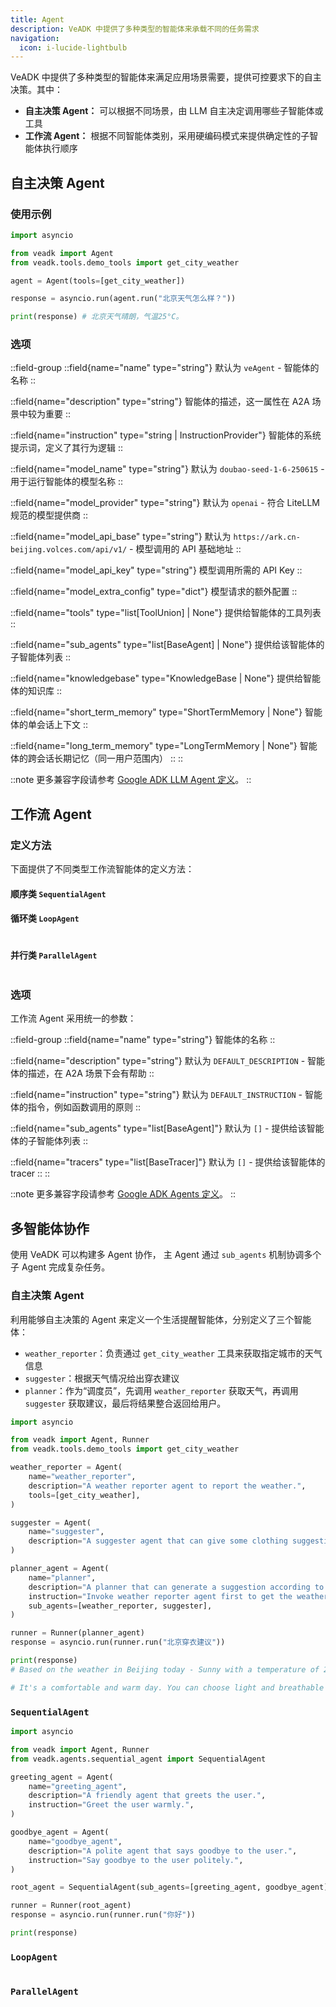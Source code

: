 ```yaml
---
title: Agent
description: VeADK 中提供了多种类型的智能体来承载不同的任务需求
navigation:
  icon: i-lucide-lightbulb
---
```


VeADK 中提供了多种类型的智能体来满足应用场景需要，提供可控要求下的自主决策。其中：

- **自主决策 Agent：** 可以根据不同场景，由 LLM 自主决定调用哪些子智能体或工具
- **工作流 Agent：** 根据不同智能体类别，采用硬编码模式来提供确定性的子智能体执行顺序

## 自主决策 Agent

### 使用示例

```python [agent.py]
import asyncio

from veadk import Agent
from veadk.tools.demo_tools import get_city_weather

agent = Agent(tools=[get_city_weather])

response = asyncio.run(agent.run("北京天气怎么样？"))

print(response) # 北京天气晴朗，气温25°C。
```

### 选项

::field-group
  ::field{name="name" type="string"}
  默认为 `veAgent` - 智能体的名称
  ::

  ::field{name="description" type="string"}
  智能体的描述，这一属性在 A2A 场景中较为重要
  ::

  ::field{name="instruction" type="string | InstructionProvider"}
  智能体的系统提示词，定义了其行为逻辑
  ::

  ::field{name="model_name" type="string"}
  默认为 `doubao-seed-1-6-250615` - 用于运行智能体的模型名称
  ::

  ::field{name="model_provider" type="string"}
  默认为 `openai` - 符合 LiteLLM 规范的模型提供商
  ::

  ::field{name="model_api_base" type="string"}
  默认为 `https://ark.cn-beijing.volces.com/api/v1/` - 模型调用的 API 基础地址
  ::

  ::field{name="model_api_key" type="string"}
  模型调用所需的 API Key
  ::

  ::field{name="model_extra_config" type="dict"}
  模型请求的额外配置
  ::

  ::field{name="tools" type="list[ToolUnion] | None"}
  提供给智能体的工具列表
  ::

  ::field{name="sub_agents" type="list[BaseAgent] | None"}
  提供给该智能体的子智能体列表
  ::

  ::field{name="knowledgebase" type="KnowledgeBase | None"}
  提供给智能体的知识库
  ::

  ::field{name="short_term_memory" type="ShortTermMemory | None"}
  智能体的单会话上下文
  ::

  ::field{name="long_term_memory" type="LongTermMemory | None"}
  智能体的跨会话长期记忆（同一用户范围内）
  ::
::

::note
更多兼容字段请参考 [Google ADK LLM Agent 定义](https://github.com/google/adk-python/blob/main/src/google/adk/agents/llm_agent.py)。
::

## 工作流 Agent

### 定义方法

下面提供了不同类型工作流智能体的定义方法：

#### 顺序类 `SequentialAgent`

#### 循环类 `LoopAgent`

```python [loop_agent.py]

```

#### 并行类 `ParallelAgent`

```python [parallel_agent.py]

```

### 选项

工作流 Agent 采用统一的参数：

::field-group
  ::field{name="name" type="string"}
  智能体的名称
  ::

  ::field{name="description" type="string"}
  默认为 `DEFAULT_DESCRIPTION` - 智能体的描述，在 A2A 场景下会有帮助
  ::

  ::field{name="instruction" type="string"}
  默认为 `DEFAULT_INSTRUCTION` - 智能体的指令，例如函数调用的原则
  ::

  ::field{name="sub_agents" type="list[BaseAgent]"}
  默认为 `[]` - 提供给该智能体的子智能体列表
  ::

  ::field{name="tracers" type="list[BaseTracer]"}
  默认为 `[]` - 提供给该智能体的 tracer
  ::
::

::note
更多兼容字段请参考 [Google ADK Agents 定义](https://github.com/google/adk-python/blob/main/src/google/adk/agents/)。
::

## 多智能体协作

使用 VeADK 可以构建多 Agent 协作， 主 Agent 通过 `sub_agents` 机制协调多个子 Agent 完成复杂任务。

### 自主决策 Agent

利用能够自主决策的 Agent 来定义一个生活提醒智能体，分别定义了三个智能体：

- `weather_reporter`：负责通过 `get_city_weather` 工具来获取指定城市的天气信息
- `suggester`：根据天气情况给出穿衣建议
- `planner`：作为“调度员”，先调用 `weather_reporter` 获取天气，再调用 `suggester` 获取建议，最后将结果整合返回给用户。

```python [agent.py]
import asyncio

from veadk import Agent, Runner
from veadk.tools.demo_tools import get_city_weather

weather_reporter = Agent(
    name="weather_reporter",
    description="A weather reporter agent to report the weather.",
    tools=[get_city_weather],
)

suggester = Agent(
    name="suggester",
    description="A suggester agent that can give some clothing suggestions according to a city's weather.",
)

planner_agent = Agent(
    name="planner",
    description="A planner that can generate a suggestion according to a city's weather.",
    instruction="Invoke weather reporter agent first to get the weather, then invoke suggester agent to get the suggestion. Return the final response to user.",
    sub_agents=[weather_reporter, suggester],
)

runner = Runner(planner_agent)
response = asyncio.run(runner.run("北京穿衣建议"))

print(response)
# Based on the weather in Beijing today - Sunny with a temperature of 25°C, here are some clothing suggestions for you:

# It's a comfortable and warm day. You can choose light and breathable clothes. For example, a short - sleeved T - shirt or a thin shirt paired with casual pants or a skirt would be great. Since it's sunny, don't forget to wear a hat and sunglasses to protect yourself from the sun. Also, you can carry a light jacket in case the temperature drops in the evening, but it might not be necessary. Enjoy your day in Beijing!
```

### `SequentialAgent`

```python [sequential_agent.py]
import asyncio

from veadk import Agent, Runner
from veadk.agents.sequential_agent import SequentialAgent

greeting_agent = Agent(
    name="greeting_agent",
    description="A friendly agent that greets the user.",
    instruction="Greet the user warmly.",
)

goodbye_agent = Agent(
    name="goodbye_agent",
    description="A polite agent that says goodbye to the user.",
    instruction="Say goodbye to the user politely.",
)

root_agent = SequentialAgent(sub_agents=[greeting_agent, goodbye_agent])

runner = Runner(root_agent)
response = asyncio.run(runner.run("你好"))

print(response)
```

### `LoopAgent`

```python [loop_agent.py]

```

### `ParallelAgent`

```python [parallel_agent.py]

```
